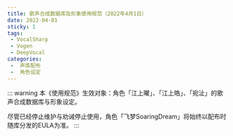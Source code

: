 ```yaml
---
title: 歌声合成数据库及形象使用规范（2022年4月1日）
date: 2022-04-01
sticky: 1
tags:
 - VocalSharp
 - Vogen
 - DeepVocal
categories:
 -  声库配布
 -  角色设定
---
```


::: warning
本《使用规范》生效对象：角色「江上曜」、「江上皓」、「宛沚」的歌声合成数据库与形象设定。

尽管已经停止维护与劝诫停止使用，角色「飞梦SoaringDream」将始终以配布时随库分发的EULA为准。
:::
